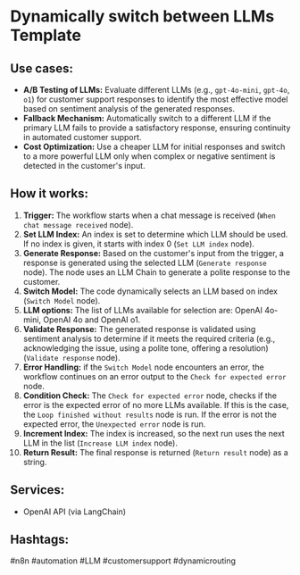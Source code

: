 # Dynamically switch between LLMs Template

## Use cases:

- **A/B Testing of LLMs:** Evaluate different LLMs (e.g., `gpt-4o-mini`, `gpt-4o`, `o1`) for customer support responses to identify the most effective model based on sentiment analysis of the generated responses.
- **Fallback Mechanism:** Automatically switch to a different LLM if the primary LLM fails to provide a satisfactory response, ensuring continuity in automated customer support.
- **Cost Optimization:** Use a cheaper LLM for initial responses and switch to a more powerful LLM only when complex or negative sentiment is detected in the customer's input.

## How it works:

1.  **Trigger:** The workflow starts when a chat message is received (`When chat message received` node).
2.  **Set LLM Index:** An index is set to determine which LLM should be used. If no index is given, it starts with index 0 (`Set LLM index` node).
3.  **Generate Response:** Based on the customer's input from the trigger, a response is generated using the selected LLM (`Generate response` node). The node uses an LLM Chain to generate a polite response to the customer.
4.  **Switch Model:** The code dynamically selects an LLM based on index (`Switch Model` node).
5.  **LLM options:** The list of LLMs available for selection are: OpenAI 4o-mini, OpenAI 4o and OpenAI o1.
6.  **Validate Response:** The generated response is validated using sentiment analysis to determine if it meets the required criteria (e.g., acknowledging the issue, using a polite tone, offering a resolution) (`Validate response` node).
7.  **Error Handling:** if the `Switch Model` node encounters an error, the workflow continues on an error output to the `Check for expected error` node.
8.  **Condition Check:** The `Check for expected error` node, checks if the error is the expected error of no more LLMs available. If this is the case, the `Loop finished without results` node is run. If the error is not the expected error, the `Unexpected error` node is run.
9.  **Increment Index:** The index is increased, so the next run uses the next LLM in the list (`Increase LLM index` node).
10. **Return Result:** The final response is returned (`Return result` node) as a string.

## Services:

-   OpenAI API (via LangChain)

## Hashtags:

#n8n #automation #LLM #customersupport #dynamicrouting
